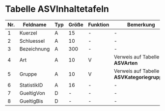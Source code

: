 # Tabelle ASVInhaltetafeln 

Nr.|Feldname|Typ|Größe|Funktion|Bemerkung
---|---|---|---|---|---
1|Kuerzel|A|15|-|-
2|Schluessel|A|10|-|-
3|Bezeichnung|A|300|-|-
4|Art|A|10|V|Verweis auf Tabelle **ASVArten**
5|Gruppe|A|10|V|Verweis auf Tabelle **ASVKategoriegruppen**
6|StatistikID|A|16|-|-
7|GueltigVon|D|-|-|-
8|GueltigBis|D|-|-|-
